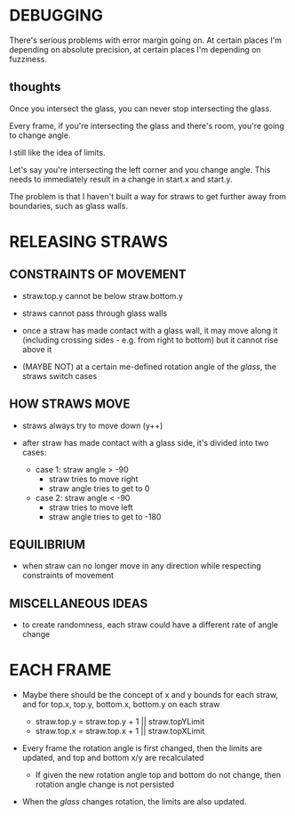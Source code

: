 # DEBUGGING

There's serious problems with error margin going on. At certain places I'm depending on absolute precision, at certain places I'm depending on fuzziness. 

## thoughts

Once you intersect the glass, you can never stop intersecting the glass. 

Every frame, if you're intersecting the glass and there's room, you're going to change angle.

I still like the idea of limits.

Let's say you're intersecting the left corner and you change angle. This needs to immediately result in a change in start.x and start.y. 

The problem is that I haven't built a way for straws to get further away from boundaries, such as glass walls.

# ##############

# RELEASING STRAWS

## CONSTRAINTS OF MOVEMENT

- straw.top.y cannot be below straw.bottom.y

- straws cannot pass through glass walls

- once a straw has made contact with a glass wall, it may move along it (including crossing sides - e.g. from right to bottom) but it cannot rise above it

- (MAYBE NOT) at a certain me-defined rotation angle of the *glass*, the straws switch cases


## HOW STRAWS MOVE

- straws always try to move down (y++)

- after straw has made contact with a glass side, it's divided into two cases:
	- case 1: straw angle > -90
		- straw tries to move right
		- straw angle tries to get to 0
	- case 2: straw angle < -90
		- straw tries to move left
		- straw angle tries to get to -180


## EQUILIBRIUM

- when straw can no longer move in any direction while respecting constraints of movement


## MISCELLANEOUS IDEAS

- to create randomness, each straw could have a different rate of angle change


# ##############

# EACH FRAME

- Maybe there should be the concept of x and y bounds for each straw, and for top.x, top.y, bottom.x, bottom.y on each straw
	- straw.top.y = straw.top.y + 1 || straw.topYLimit
	- straw.top.x = straw.top.x + 1 || straw.topXLimit

- Every frame the rotation angle is first changed, then the limits are updated, and top and bottom x/y are recalculated
	- If given the new rotation angle top and bottom do not change, then rotation angle change is not persisted

- When the *glass* changes rotation, the limits are also updated.










